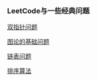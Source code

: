 ### LeetCode与一些经典问题

[双指针问题](DoublePointer)  

[图论的基础问题](Graph)  

[链表问题](LinkedList)  

[排序算法](Sort)

